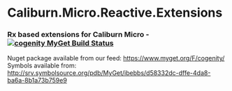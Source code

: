 Caliburn.Micro.Reactive.Extensions
==================================

### Rx based extensions for Caliburn Micro - [![cogenity MyGet Build Status](https://www.myget.org/BuildSource/Badge/cogenity?identifier=ca24b530-5018-4566-8d57-05b62ef15b08)](https://www.myget.org/)

Nuget package available from our feed: https://www.myget.org/F/cogenity/
Symbols available from: http://srv.symbolsource.org/pdb/MyGet/ibebbs/d58332dc-dffe-4da8-ba6a-8b1a73b759e9